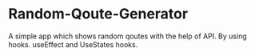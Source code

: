 # Random-Qoute-Generator
A simple app which shows random qoutes with  the help of API.
By using hooks.
useEffect and UseStates hooks.
